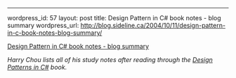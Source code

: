 --- 
wordpress_id: 57
layout: post
title: Design Pattern in C# book notes - blog summary
wordpress_url: http://blog.sideline.ca/2004/10/11/design-pattern-in-c-book-notes-blog-summary/

<p><a href="http://harrychou.com/blog/yuheng/archive/2004/09/10/418.aspx">Design Pattern in C# book notes - blog summary</a></p><p><em>Harry Chou lists all of his study notes after reading through the </em><a href="http://www.amazon.com/exec/obidos/redirect'tag=wwwareamcom-20&amp;amp;path=tg/detail/-/0321126971'v=glance"><em>Design Patterns in C#</em></a><em> book.</em></p>
